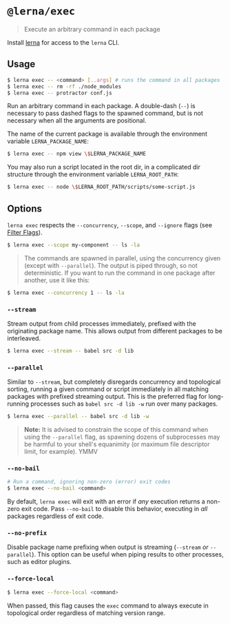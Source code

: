 # `@lerna/exec`

> Execute an arbitrary command in each package

Install [lerna](https://www.npmjs.com/package/lerna) for access to the `lerna` CLI.

## Usage

```sh
$ lerna exec -- <command> [..args] # runs the command in all packages
$ lerna exec -- rm -rf ./node_modules
$ lerna exec -- protractor conf.js
```

Run an arbitrary command in each package.
A double-dash (`--`) is necessary to pass dashed flags to the spawned command, but is not necessary when all the arguments are positional.

The name of the current package is available through the environment variable `LERNA_PACKAGE_NAME`:

```sh
$ lerna exec -- npm view \$LERNA_PACKAGE_NAME
```

You may also run a script located in the root dir, in a complicated dir structure through the environment variable `LERNA_ROOT_PATH`:

```sh
$ lerna exec -- node \$LERNA_ROOT_PATH/scripts/some-script.js
```

## Options

`lerna exec` respects the `--concurrency`, `--scope`, and `--ignore` flags (see [Filter Flags](https://www.npmjs.com/package/@lerna/filter-options)).

```sh
$ lerna exec --scope my-component -- ls -la
```

> The commands are spawned in parallel, using the concurrency given (except with `--parallel`).
> The output is piped through, so not deterministic.
> If you want to run the command in one package after another, use it like this:

```sh
$ lerna exec --concurrency 1 -- ls -la
```

### `--stream`

Stream output from child processes immediately, prefixed with the originating
package name. This allows output from different packages to be interleaved.

```sh
$ lerna exec --stream -- babel src -d lib
```

### `--parallel`

Similar to `--stream`, but completely disregards concurrency and topological sorting, running a given command or script immediately in all matching packages with prefixed streaming output. This is the preferred flag for long-running processes such as `babel src -d lib -w` run over many packages.

```sh
$ lerna exec --parallel -- babel src -d lib -w
```

> **Note:** It is advised to constrain the scope of this command when using
> the `--parallel` flag, as spawning dozens of subprocesses may be
> harmful to your shell's equanimity (or maximum file descriptor limit,
> for example). YMMV

### `--no-bail`

```sh
# Run a command, ignoring non-zero (error) exit codes
$ lerna exec --no-bail <command>
```

By default, `lerna exec` will exit with an error if _any_ execution returns a non-zero exit code.
Pass `--no-bail` to disable this behavior, executing in _all_ packages regardless of exit code.

### `--no-prefix`

Disable package name prefixing when output is streaming (`--stream` _or_ `--parallel`).
This option can be useful when piping results to other processes, such as editor plugins.

### `--force-local`

```sh
$ lerna exec --force-local <command>
```

When passed, this flag causes the `exec` command to always execute in topological order regardless of matching version range.
